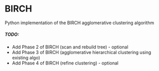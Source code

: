 BIRCH
=======

Python implementation of the BIRCH agglomerative clustering algorithm

##### TODO:
* Add Phase 2 of BIRCH (scan and rebuild tree) - optional
* Add Phase 3 of BIRCH (agglomerative hierarchical clustering using existing algo)
* Add Phase 4 of BIRCH (refine clustering) - optional
